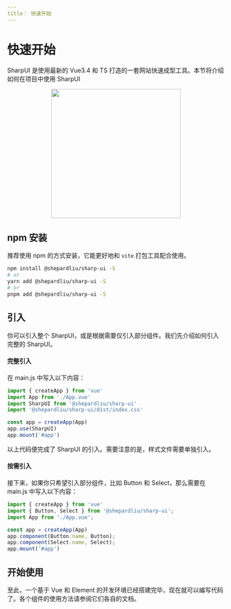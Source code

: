 ```yaml
---
title： 快速开始
---
```


# 快速开始

SharpUI 是使用最新的 Vue3.4 和 TS 打造的一套网站快速成型工具。本节将介绍如何在项目中使用 SharpUI

<div align=center>
  <img src="/assets/intro-1.svg" align="center" width="300" height="300">
</div>

## npm 安装

推荐使用 npm 的方式安装，它能更好地和 `vite` 打包工具配合使用。

```bash
npm install @shepardliu/sharp-ui -S
# or
yarn add @shepardliu/sharp-ui -S
# or
pnpm add @shepardliu/sharp-ui -S
```
  

## 引入

你可以引入整个 SharpUI，或是根据需要仅引入部分组件。我们先介绍如何引入完整的 SharpUI。

#### 完整引入

在 main.js 中写入以下内容：

```js
import { createApp } from 'vue'
import App from './App.vue'
import SharpUI from '@shepardliu/sharp-ui'
import '@shepardliu/sharp-ui/dist/index.css'

const app = createApp(App)
app.use(SharpUI)
app.mount('#app')
```

以上代码便完成了 SharpUI 的引入。需要注意的是，样式文件需要单独引入。

#### 按需引入

接下来，如果你只希望引入部分组件，比如 Button 和 Select，那么需要在 main.js 中写入以下内容：

```js
import { createApp } from 'vue'
import { Button, Select } from '@shepardliu/sharp-ui';
import App from './App.vue';

const app = createApp(App)
app.component(Button.name, Button);
app.component(Select.name, Select);
app.mount('#app')
```

## 开始使用

至此，一个基于 Vue 和 Element 的开发环境已经搭建完毕，现在就可以编写代码了。各个组件的使用方法请参阅它们各自的文档。

